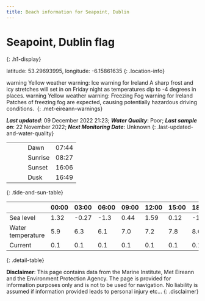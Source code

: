 ```yaml
---
title: Beach information for Seapoint, Dublin
---
```

# Seapoint, Dublin <span class="material-icons blue-flag" alt="This a Blue Flag beach">flag</span>
{: .h1-display}

latitude: 53.29693995, longitude: -6.15861635
{: .location-info}

<span class="material-icons yellow-warning">warning</span>&nbsp;Yellow weather warning: Ice warning for Ireland A sharp frost and icy stretches will set in on Friday night as temperatures dip to -4 degrees in places.&nbsp;<span class="material-icons yellow-warning">warning</span>&nbsp;Yellow weather warning: Freezing Fog warning for Ireland Patches of freezing fog are expected, causing potentially hazardous driving conditions.&nbsp;
{: .met-eireann-warnings}

___Last updated___: 09 December 2022 21:23; ___Water Quality___: Poor;
___Last sample on___: 22 November 2022; ___Next Monitoring Date___: Unknown
{: .last-updated-and-water-quality}

|   |   |   |   |   |
|---|---|---|---|---|
|   |   |   | Dawn  | 07:44 |
|   |   |   | Sunrise  | 08:27 |
|   |   |   | Sunset  | 16:06 |
|   |   |   | Dusk  | 16:49 |
{: .tide-and-sun-table}

<div></div>

| | 00:00 | 03:00 | 06:00 | 09:00 | 12:00 | 15:00 | 18:00 | 21:00 |
|---|---|---|---|---|---|---|---|---|
| Sea level | 1.32 | -0.27 | -1.3 | 0.44| 1.59 | 0.12 | -1.46 | -0.1 |
| Water temperature | 5.9 | 6.3 | 6.1 | 7.0 | 7.2 | 7.8 | 8.6 | 8.6 |
| Current | 0.1 | 0.1 | 0.1 | 0.1 | 0.1| 0.1 | 0.1 | 0.1 |
{: .detail-table}

__Disclaimer__: This page contains data from the Marine Institute,
Met Eireann and the Environment Protection Agency. The page is provided for
information purposes only and is not to be used for navigation. No liability
is assumed if information provided leads to personal injury etc...
{: .disclaimer}